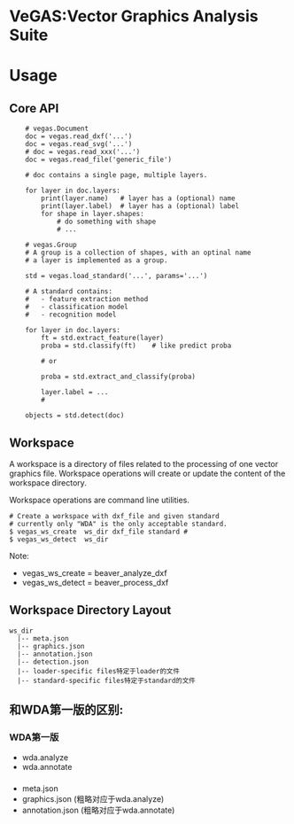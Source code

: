 VeGAS:Vector Graphics Analysis Suite
====================================

# Usage

## Core API

```
	# vegas.Document
	doc = vegas.read_dxf('...')
	doc = vegas.read_svg('...')
	# doc = vegas.read_xxx('...')	
	doc = vegas.read_file('generic_file')

	# doc contains a single page, multiple layers.

	for layer in doc.layers:
		print(layer.name)	# layer has a (optional) name
		print(layer.label)  # layer has a (optional) label
		for shape in layer.shapes:
			# do something with shape
			# ...

	# vegas.Group
	# A group is a collection of shapes, with an optinal name
	# a layer is implemented as a group.

	std = vegas.load_standard('...', params='...')

	# A standard contains:
	#	- feature extraction method
	#	- classification model
	#	- recognition model

	for layer in doc.layers:
		ft = std.extract_feature(layer)
		proba = std.classify(ft)	# like predict proba

		# or

		proba = std.extract_and_classify(proba)

		layer.label = ...
		#

	objects = std.detect(doc)

```

## Workspace

A workspace is a directory of files related to the processing of one
vector graphics file.  Workspace operations will create or update
the content of the workspace directory.

Workspace operations are command line utilities.

```
# Create a workspace with dxf_file and given standard
# currently only "WDA" is the only acceptable standard.
$ vegas_ws_create  ws_dir dxf_file standard	#
$ vegas_ws_detect  ws_dir
```

Note:
- vegas_ws_create = beaver_analyze_dxf
- vegas_ws_detect = beaver_process_dxf

## Workspace Directory Layout

```
ws_dir
  |-- meta.json
  |-- graphics.json
  |-- annotation.json
  |-- detection.json
  |-- loader-specific files特定于loader的文件
  |-- standard-specific files特定于standard的文件
```


## 和WDA第一版的区别:

### WDA第一版

- wda.analyze
- wda.annotate

### 

- meta.json
- graphics.json (粗略对应于wda.analyze)
- annotation.json (粗略对应于wda.annotate)



